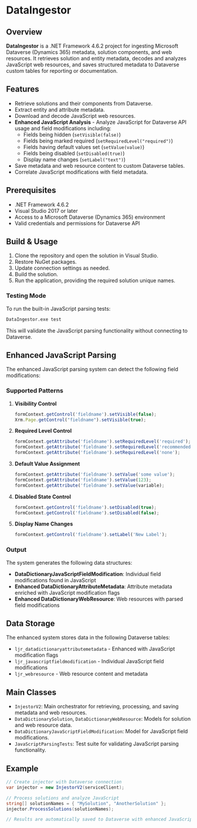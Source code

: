 # DataIngestor

## Overview

**DataIngestor** is a .NET Framework 4.6.2 project for ingesting Microsoft Dataverse (Dynamics 365) metadata, solution components, and web resources. It retrieves solution and entity metadata, decodes and analyzes JavaScript web resources, and saves structured metadata to Dataverse custom tables for reporting or documentation.

## Features

- Retrieve solutions and their components from Dataverse.
- Extract entity and attribute metadata.
- Download and decode JavaScript web resources.
- **Enhanced JavaScript Analysis** - Analyze JavaScript for Dataverse API usage and field modifications including:
  - Fields being hidden (`setVisible(false)`)
  - Fields being marked required (`setRequiredLevel("required")`)
  - Fields having default values set (`setValue(value)`)
  - Fields being disabled (`setDisabled(true)`)
  - Display name changes (`setLabel("text")`)
- Save metadata and web resource content to custom Dataverse tables.
- Correlate JavaScript modifications with field metadata.

## Prerequisites

- .NET Framework 4.6.2
- Visual Studio 2017 or later
- Access to a Microsoft Dataverse (Dynamics 365) environment
- Valid credentials and permissions for Dataverse API

## Build & Usage

1. Clone the repository and open the solution in Visual Studio.
2. Restore NuGet packages.
3. Update connection settings as needed.
4. Build the solution.
5. Run the application, providing the required solution unique names.

### Testing Mode

To run the built-in JavaScript parsing tests:

```bash
DataIngestor.exe test
```

This will validate the JavaScript parsing functionality without connecting to Dataverse.

## Enhanced JavaScript Parsing

The enhanced JavaScript parsing system can detect the following field modifications:

### Supported Patterns

1. **Visibility Control**
   ```javascript
   formContext.getControl('fieldname').setVisible(false);
   Xrm.Page.getControl("fieldname").setVisible(true);
   ```

2. **Required Level Control**
   ```javascript
   formContext.getAttribute('fieldname').setRequiredLevel('required');
   formContext.getAttribute('fieldname').setRequiredLevel('recommended');
   formContext.getAttribute('fieldname').setRequiredLevel('none');
   ```

3. **Default Value Assignment**
   ```javascript
   formContext.getAttribute('fieldname').setValue('some value');
   formContext.getAttribute('fieldname').setValue(123);
   formContext.getAttribute('fieldname').setValue(variable);
   ```

4. **Disabled State Control**
   ```javascript
   formContext.getControl('fieldname').setDisabled(true);
   formContext.getControl('fieldname').setDisabled(false);
   ```

5. **Display Name Changes**
   ```javascript
   formContext.getControl('fieldname').setLabel('New Label');
   ```

### Output

The system generates the following data structures:

- **DataDictionaryJavaScriptFieldModification**: Individual field modifications found in JavaScript
- **Enhanced DataDictionaryAttributeMetadata**: Attribute metadata enriched with JavaScript modification flags
- **Enhanced DataDictionaryWebResource**: Web resources with parsed field modifications

## Data Storage

The enhanced system stores data in the following Dataverse tables:

- `ljr_datadictionaryattributemetadata` - Enhanced with JavaScript modification flags
- `ljr_javascriptfieldmodification` - Individual JavaScript field modifications
- `ljr_webresource` - Web resource content and metadata

## Main Classes

- `InjestorV2`: Main orchestrator for retrieving, processing, and saving metadata and web resources.
- `DataDictionarySolution`, `DataDictionaryWebResource`: Models for solution and web resource data.
- `DataDictionaryJavaScriptFieldModification`: Model for JavaScript field modifications.
- `JavaScriptParsingTests`: Test suite for validating JavaScript parsing functionality.

## Example

```csharp
// Create injector with Dataverse connection
var injector = new InjestorV2(serviceClient);

// Process solutions and analyze JavaScript
string[] solutionNames = { "MySolution", "AnotherSolution" };
injector.ProcessSolutions(solutionNames);

// Results are automatically saved to Dataverse with enhanced JavaScript analysis
```
